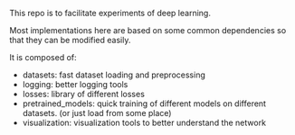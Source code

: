 This repo is to facilitate experiments of deep learning.

Most implementations here are based on some common dependencies so that they can be modified easily.

It is composed of:
- datasets: fast dataset loading and preprocessing
- logging: better logging tools
- losses: library of different losses
- pretrained_models: quick training of different models on different datasets. (or just load from some place)
- visualization: visualization tools to better understand the network
